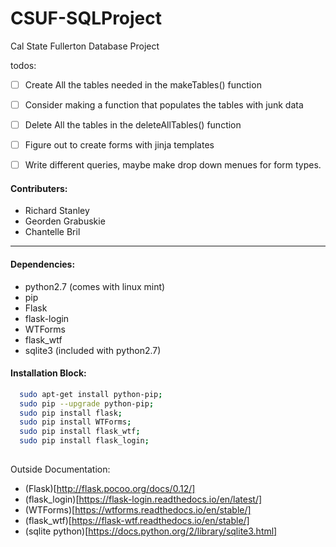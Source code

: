 # CSUF-SQLProject
Cal State Fullerton Database Project

todos:
- [ ] Create All the tables needed in the makeTables() function
- [ ] Consider making a function that populates the tables with junk data
- [ ] Delete All the tables in the deleteAllTables() function
- [ ] Figure out to create forms with jinja templates
- [ ] Write different queries, maybe make drop down menues for form types.


#### Contributers:
  * Richard Stanley
  * Georden Grabuskie
  * Chantelle Bril

-----

#### Dependencies:
  * python2.7 (comes with linux mint)
  * pip
  * Flask
  * flask-login
  * WTForms
  * flask_wtf
  * sqlite3 (included with python2.7)

#### Installation Block:
  ```sh
    sudo apt-get install python-pip;
    sudo pip --upgrade python-pip;
    sudo pip install flask;
    sudo pip install WTForms;
    sudo pip install flask_wtf;
    sudo pip install flask_login;
    
  ```

Outside Documentation:
  * (Flask)[http://flask.pocoo.org/docs/0.12/]
  * (flask_login)[https://flask-login.readthedocs.io/en/latest/]
  * (WTForms)[https://wtforms.readthedocs.io/en/stable/]
  * (flask_wtf)[https://flask-wtf.readthedocs.io/en/stable/]
  * (sqlite python)[https://docs.python.org/2/library/sqlite3.html]
